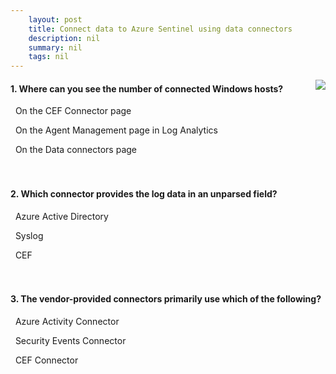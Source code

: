 ```yaml
---
    layout: post
    title: Connect data to Azure Sentinel using data connectors 
    description: nil
    summary: nil
    tags: nil
---
```



 <a target="_blank" href="https://docs.microsoft.com/en-us/learn/modules/connect-data-to-azure-sentinel-with-data-connectors/5-knowledge-check/"><i class="fas fa-external-link-alt"></i> </a>
 <img align="right" src="https://docs.microsoft.com/en-us/learn/achievements/connect-data-to-azure-sentinel-with-data-connectors.svg">
####  1. Where can you see the number of connected Windows hosts?


<i class='far fa-square'></i> &nbsp;&nbsp;On the CEF Connector page

<i class='fas fa-check-square' style='color: Dodgerblue;'></i> &nbsp;&nbsp;On the Agent Management page in Log Analytics

<i class='far fa-square'></i> &nbsp;&nbsp;On the Data connectors page
<br />
<br />
<br />

####  2. Which connector provides the log data in an unparsed field?


<i class='far fa-square'></i> &nbsp;&nbsp;Azure Active Directory

<i class='fas fa-check-square' style='color: Dodgerblue;'></i> &nbsp;&nbsp;Syslog

<i class='far fa-square'></i> &nbsp;&nbsp;CEF
<br />
<br />
<br />

####  3. The vendor-provided connectors primarily use which of the following?


<i class='far fa-square'></i> &nbsp;&nbsp;Azure Activity Connector

<i class='far fa-square'></i> &nbsp;&nbsp;Security Events Connector

<i class='fas fa-check-square' style='color: Dodgerblue;'></i> &nbsp;&nbsp;CEF Connector
<br />
<br />
<br />

